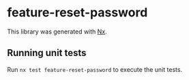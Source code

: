 # feature-reset-password

This library was generated with [Nx](https://nx.dev).

## Running unit tests

Run `nx test feature-reset-password` to execute the unit tests.
